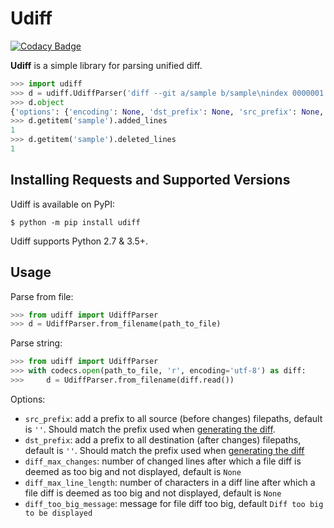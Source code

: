 # Udiff

[![Codacy Badge](https://api.codacy.com/project/badge/Grade/1806fce1aab44f63829557a9b8af3a4e)](https://app.codacy.com/gh/tinigin/udiff?utm_source=github.com&utm_medium=referral&utm_content=tinigin/udiff&utm_campaign=Badge_Grade_Settings)

**Udiff** is a simple library for parsing unified diff.

```python
>>> import udiff
>>> d = udiff.UdiffParser('diff --git a/sample b/sample\nindex 0000001..0ddf2ba\n--- a/sample\n+++ b/sample\n@@ -1 +1 @@\n-test\n+test1r\n')
>>> d.object
{'options': {'encoding': None, 'dst_prefix': None, 'src_prefix': None, 'diff_max_changes': None, 'diff_max_line_length': None, 'diff_too_big_message': None}, 'files': [{'deleted_lines': 1, 'added_lines': 1, 'is_git_diff': True, 'checksum_before': '0000001', 'checksum_after': '0ddf2ba', 'old_name': 'sample', 'language': '', 'new_name': 'sample', 'is_combined': False, 'blocks': [{'old_start_line': 1, 'old_start_line_2': None, 'new_start_line': 1, 'header': '@@ -1 +1 @@', 'lines': [{'source_line_no': 1, 'target_line_no': None, 'line_type': '-', 'content': '-test'}, {'source_line_no': None, 'target_line_no': 1, 'line_type': '+', 'content': '+test1r'}]}]}]}
>>> d.getitem('sample').added_lines
1
>>> d.getitem('sample').deleted_lines
1
```

## Installing Requests and Supported Versions

Udiff is available on PyPI:

```console
$ python -m pip install udiff
```

Udiff supports Python 2.7 & 3.5+.

## Usage

Parse from file:

```python
>>> from udiff import UdiffParser
>>> d = UdiffParser.from_filename(path_to_file)
```

Parse string:

```python
>>> from udiff import UdiffParser
>>> with codecs.open(path_to_file, 'r', encoding='utf-8') as diff:
>>>     d = UdiffParser.from_filename(diff.read())
```

Options:

- `src_prefix`: add a prefix to all source (before changes) filepaths, default is `''`. Should match the prefix used when
  [generating the diff](https://git-scm.com/docs/git-diff#Documentation/git-diff.txt---src-prefixltprefixgt).
- `dst_prefix`: add a prefix to all destination (after changes) filepaths, default is `''`. Should match the prefix used
  when [generating the diff](https://git-scm.com/docs/git-diff#Documentation/git-diff.txt---dst-prefixltprefixgt)
- `diff_max_changes`: number of changed lines after which a file diff is deemed as too big and not displayed, default is
  `None`
- `diff_max_line_length`: number of characters in a diff line after which a file diff is deemed as too big and not
  displayed, default is `None`
- `diff_too_big_message`: message for file diff too big, default `Diff too big to be displayed`